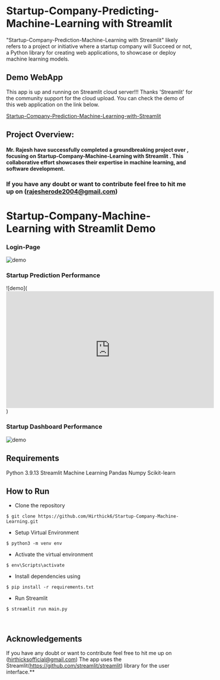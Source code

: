 # Startup-Company-Predicting-Machine-Learning with Streamlit 

"Startup-Company-Prediction-Machine-Learning with Streamlit" likely refers to a project or initiative where a startup company will Succeed or not, a Python library for creating web applications, to showcase or deploy machine learning models.

## Demo WebApp

This app is up and running on Streamlit cloud server!!! Thanks 'Streamlit' for the community support for the cloud upload. You can check the demo of this web application on the link below.

[Startup-Company-Prediction-Machine-Learning-with-Streamlit](https://github.com/Rajesh7094/Startup-Company-Prediction-Machine-Learning-with-Streamlit.git)

## Project Overview:

#### Mr. Rajesh have successfully completed a groundbreaking project over , focusing on Startup-Company-Machine-Learning with Streamlit . This collaborative effort showcases their expertise in  machine learning, and software development.



###  If you have any doubt or want to contribute feel free to hit me up on (rajesherode2004@gmail.com)

# Startup-Company-Machine-Learning with Streamlit Demo

### Login-Page

![demo](https://go.screenpal.com/watch/cZjbj5V9Ahm)

### Startup Prediction Performance

![demo](<iframe width="560" height="315" src="https://www.youtube.com/embed/24R0JgVntzI?si=fkyBPHXW6Iu3ZjUx" title="YouTube video player" frameborder="0" allow="accelerometer; autoplay; clipboard-write; encrypted-media; gyroscope; picture-in-picture; web-share" referrerpolicy="strict-origin-when-cross-origin" allowfullscreen></iframe>
)

### Startup Dashboard Performance 

![demo](
https://media.giphy.com/media/v1.Y2lkPTc5MGI3NjExZmRjbWJ0ZWJnb2R2MWl5cWpkeWVpdnJjdW80a2N6d3M4dDdxNWc3aCZlcD12MV9pbnRlcm5hbF9naWZfYnlfaWQmY3Q9Zw/SsrxpmCAbUPDzrM236/giphy.gif)

## Requirements
Python 3.9.13
Streamlit
Machine Learning
Pandas
Numpy
Scikit-learn

## How to Run
* Clone the repository

```
$ git clone https://github.com/Hirthick6/Startup-Company-Machine-Learning.git
```
* Setup Virtual Environment

```
$ python3 -m venv env
```
* Activate the virtual environment

```
$ env\Scripts\activate
```
* Install dependencies using

```
$ pip install -r requirements.txt
```
* Run Streamlit

```
$ streamlit run main.py
```
</br>


## Acknowledgements
If you have any doubt or want to contribute feel free to hit me up on (hirthicksofficial@gmail.com)
The app uses the Streamlit(<https://github.com/streamlit/streamlit>) library for the user interface.**

